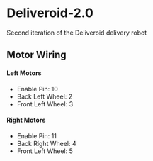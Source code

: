 # Deliveroid-2.0
Second iteration of the Deliveroid delivery robot

## Motor Wiring
#### Left Motors
- Enable Pin: 10
- Back Left Wheel: 2
- Front Left Wheel: 3

#### Right Motors
- Enable Pin: 11
- Back Right Wheel: 4
- Front Left Wheel: 5

